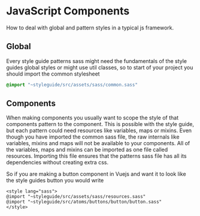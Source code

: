 # JavaScript Components

How to deal with global and pattern styles in a typical js framework.

## Global

Every style guide patterns sass might need the fundamentals of the style guides global styles or might use util classes, so to start of your project you should import the common stylesheet

```sass
@import "~styleguide/src/assets/sass/common.sass"
```

## Components

When making components you usually want to scope the style of that components pattern to the component. This is possible with the style guide, but each pattern could need resources like variables, maps or mixins. Even though you have imported the common sass file, the raw internals like variables, mixins and maps will not be available to your components. All of the variables, maps and mixins can be imported as one file called resources. Importing this file ensures that the patterns sass file has all its dependencies without creating extra css.

So if you are making a button component in Vuejs and want it to look like the style guides button you would write

```vue
<style lang="sass">
@import "~styleguide/src/assets/sass/resources.sass"
@import "~styleguide/src/atoms/buttons/button/button.sass"
</style>
```
